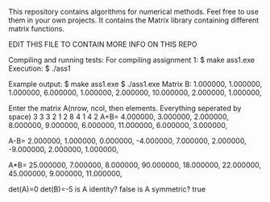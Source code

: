 This repository contains algorithms for numerical methods. Feel free to use them in your own projects.
It contains the Matrix library containing different matrix functions.

EDIT THIS FILE TO CONTAIN MORE INFO ON THIS REPO

Compiling and running tests:
For compiling assignment 1:
$ make ass1.exe
Execution:
$ ./ass1

Example output:
$ make ass1.exe
$ ./ass1.exe 
Matrix B:
1.000000, 1.000000, 1.000000, 
6.000000, 1.000000, 2.000000, 
10.000000, 2.000000, 1.000000, 

Enter the matrix A(nrow, ncol, then elements. Everything seperated by space)
3 3
3 2 1
2 8 4
1 4 2
A+B=
4.000000, 3.000000, 2.000000, 
8.000000, 9.000000, 6.000000, 
11.000000, 6.000000, 3.000000, 

A-B=
2.000000, 1.000000, 0.000000, 
-4.000000, 7.000000, 2.000000, 
-9.000000, 2.000000, 1.000000, 

A*B=
25.000000, 7.000000, 8.000000, 
90.000000, 18.000000, 22.000000, 
45.000000, 9.000000, 11.000000, 

det(A)=0
det(B)=-5
is A identity? false
is A symmetric? true

